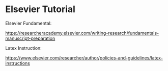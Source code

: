 # Elsevier Tutorial

Elsevier Fundamental:

https://researcheracademy.elsevier.com/writing-research/fundamentals-manuscript-preparation

Latex Instruction:

https://www.elsevier.com/researcher/author/policies-and-guidelines/latex-instructions

